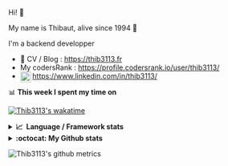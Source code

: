 Hi! 👋

My name is Thibaut, alive since 1994 🍷

I'm a backend developper

-   📝 CV / Blog : https://thib3113.fr
-   My codersRank : https://profile.codersrank.io/user/thib3113/
-   <a href="https://www.linkedin.com/in/thib3113/"><img align="left" alt="Thib3113's Linkedin" width="21px" src="https://raw.githubusercontent.com/peterthehan/peterthehan/master/assets/linkedin.svg" /></a> https://www.linkedin.com/in/thib3113/

📊 **This week I spent my time on**

[![Thib3113's wakatime](https://github-readme-stats.vercel.app/api/wakatime?username=thib3113&layout=default&theme=dracula&langs_count=6&hide_title=true&hide_border=true)](https://wakatime.com/@thib3113)

<details>
  <summary><b>📈&nbsp;&nbsp;Language&nbsp;/&nbsp;Framework stats</b></summary>
  <br/>  
  <a href='https://profile.codersrank.io/user/thib3113/'>
  <img src='http://cr-skills-chart-widget.azurewebsites.net/api/api?username=thib3113&padding=30&skills=php,batchfile,javascript,less,mysql,reactjs,scss,shell,typescript,vue'>
  </a>
</details>

<details>
  <summary><b>:octocat: My Github stats</b></summary>
  <br/>  
  
  <img src="https://github-readme-stats.vercel.app/api?username=thib3113&theme=dracula&show_icons=true&" alt="Thib3113's GitHub stats" />

<!--START_SECTION:activity-->

1. 🎉 Merged PR [#236](https://github.com/thib3113/unifi-client/pull/236) in [thib3113/unifi-client](https://github.com/thib3113/unifi-client)
2. 🎉 Merged PR [#54](https://github.com/thib3113/unifi-blockips-srv/pull/54) in [thib3113/unifi-blockips-srv](https://github.com/thib3113/unifi-blockips-srv)
3. 🎉 Merged PR [#233](https://github.com/thib3113/unifi-client/pull/233) in [thib3113/unifi-client](https://github.com/thib3113/unifi-client)
4. 🎉 Merged PR [#52](https://github.com/thib3113/unifi-blockips-srv/pull/52) in [thib3113/unifi-blockips-srv](https://github.com/thib3113/unifi-blockips-srv)
5. 🎉 Merged PR [#230](https://github.com/thib3113/unifi-client/pull/230) in [thib3113/unifi-client](https://github.com/thib3113/unifi-client)
 <!--END_SECTION:activity-->

</details>

![Thib3113's github metrics](https://gist.githubusercontent.com/thib3113/83a96e16f8bca103f1b0e376186c66ec/raw/github-metrics.svg)
